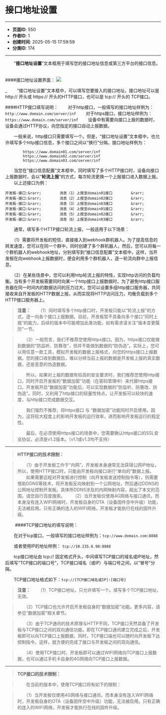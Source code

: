 # 接口地址设置

---
- **页面ID**: 550
- **作者ID**: 1
- **创建时间**: 2025-05-15 17:59:59
- **分类ID**: 174
---

　　“**接口地址设置**”文本框用于填写您的接口地址信息或第三方平台的接口信息。
　　

####接口地址设置界面：
![](images/168b2f65_63c8c6c4457c5.png)

_
　　“接口地址设置”文本框中，可以填写您要接入的接口地址。接口地址可以是 http:// 开头或 https:// 开头的HTTP接口，也可以是 tcp:// 开头的 TCP接口。
  
####HTTP接口填写说明：
　　对于http接口，一般填写的接口地址样例为：
`http://www.domain.com/server/inf`
　　对于https接口，接口地址样例为：
`https://www.domain.com/server/inf`
　　设备中有需要向接口上报的数据时，设备会通过HTTP协议，向您指定的接口自动上报数据。

　　一般来说，http接口只需要填写一个。但是，“接口地址设置”文本框中，也允许填写多个http接口信息，多个接口之间以“换行”分隔，接口地址样例为：
  
  			https://www.domain01.com/server/inf
  			https://www.domain02.com/server/inf
			https://www.domain03.com/server/inf
  
　　当您在“接口信息配置”文本框中，同时填写了多个HTTP接口时，设备向接口上报数据时，会以“**轮流上报**”的方式，每次轮流更换一个上报接口进入数据上报。
　　以上述接口为例：
```seq
开发板-接口:&rarr;　　　　　消息（1）上报至domain01接口　　　　　&rarr;
开发板-接口:&rarr;　　　　　消息（2）上报至domain02接口　　　　　&rarr;
开发板-接口:&rarr;　　　　　消息（3）上报至domain03接口　　　　　&rarr;
开发板-接口:&rarr;　　　　　消息（4）上报至domain01接口　　　　　&rarr;
开发板-接口:&rarr;　　　　　消息（5）上报至domain02接口　　　　　&rarr;
开发板-接口:&rarr;　　　　　消息（6）上报至domain03接口　　　　　&rarr;
```
　　通常，填写多个HTTP接口轮流上报，一般适用于以下场景：
  
　　（1）需要将开发板的短信，直接接入到webhook群机器人。为了提高信息的转发速度，您可以在同一个群中，同时创建了多个群机器人，然后，您可以将每一个群机器人的webhook地址，分别填写到“接口信息配置”文本框中，这样，当开发板在向webhook上报数据时，便会利用多个群机器人，逐一轮流向群中上报信息。
  
　　（2）在某些场景中，您可以利用http轮流上报的特性，实现http访问的负载均衡。当有多个开发板需要同时向某一个http接口上报数据时，为了避免http接口服务器在同一时间内的数据访问的压力过大，您可以设置多组http接口服务器，共同接收来自开发板的HTTP数据上报，从而实现将HTTP访问压力，均衡负载到多个HTTP接口服务器上。

> **注意：**
　　（1）同时填写多个http接口时，开发板只能以“轮流上报”的方式，逐一向各个接口上报数据。目前，开发板暂不具备向多个接口“同时上报”的能力，后续的版本中可能增加此类功能，如有需求请关注“版本变更履历”一节。

>　　（2）一般而言，我们不推荐您使用https接口。因为，https接口仅能做到数据的“防监听、防篡改”，但并不能做到数据的“防伪造”。实际上，您可以用任意一款工具，模拟开发板的数据上报格式，向您的https接口上报数据。您的接口收到数据后，难以分辨当前上报的数据是开发板上报的真实数据，还是恶意的伪造数据。

>　　所以，如果对上报的数据有较高的安全要求时，我们推荐您使用http接口，同时开启开发板的“数据加密”功能（在密码管理中）来代替https接口。开发板开启“数据加密”功能后，可以实现数据的“防监听、防篡改、防伪造”。同时，又利用了http接口的轻量性特点，让开发板可以较快的速度，与http接口完成数据交互。

>　　我们强烈不推荐，将https接口 与 “数据加密”功能同时开启使用。因为，这将较大程度上的影响开发板的运行效率，进而影响开发板运行的稳定性。

>　　最后，在必须使用https接口的场景中，您需要确认https接口的SSL安全协议，必须是v1.2版本。（v1.1或v1.3均不支持）


------------

> **HTTP接口的技术限制：**

>　　（1）由于开发板工作于“内网”，开发板本身通常无法获得公网IP地址，所以，使用HTTP接口时，只能由开发板向接口进行“单向的”数据上报。
　　如果需要远程对开发板进行控制（向开发板发送控制指令等），则需要借助DDNS等技术，将开发板反向映射到一个公网地址，然后通过DDNS的公网地址控制开发板。具体所DDNS涉及的内网映射内容，超出了本文的范围，请您自行百度搜索。
　　（2）当开发板仅使用4G网络与接口通讯，而本身没有连入WIFI网络时，开发板自身的OTA（设备固件空中升级）功能，无法被启用。只有正确的连入的WIFI网络，开发板才能执行在线的固件升级。

　　
####TCP接口地址的填写说明：

　　在对于tcp接口，一般填写的接口地址样例为：`tcp://www.domain.com:8888` 
  
　　或者使用IP的地址样例： `tcp://10.235.6.98:8888`

　　tcp接口地址由 tcp:// 固定格式开头，中间填写TCP接口的域名或IP地址，然后填写“TCP接口的端口号”，TCP接口域名（或IP）与端口号之间，以“冒号”分隔。
  
　　TCP接口地址格式如下：`tcp://[TCP接口域名或IP]:[端口号]` 
  

> **注意：**
>　　（1）TCP接口地址，只允许填写一个。填写多个TCP接口地址，无效。
  
>　　（2）TCP接口也允许开启开发板自身的“数据加密”功能。更多内容，请参见“数据加密”相关章节。
  
>　　（3）由于TCP通讯的技术原理与HTTP不同，TCP接口天然具备了开发板与TCP接口之间的双向通信功能。即在TCP接口通讯建立完成之后，开发板即可以向TCP接口上报数据，同时，TCP接口端也可以随时向开发板下达控制指令，这样，就方便的完成了接口与开发板之间的双向通信。

>　　（4）使用TCP接口时，开发板即可以通过WIFI网络向TCP接口上报数据，也可以通过手机卡自身的4G网络向TCP接口上报数据。

------------

> **TCP接口的技术限制：**

>　　在当前的版本中，使用TCP接口将有如下的限制：
  
>　　（1）当开发板仅使用4G网络与接口通讯，而本身没有连入WIFI网络时，开发板自身的OTA（设备固件空中升级）功能，无法被启用。只有正确的连入的WIFI网络，开发板才能执行在线的固件升级。




